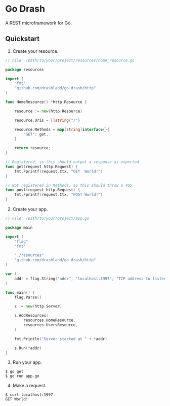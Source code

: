 # Go Drash

A REST microframework for Go.

## Quickstart

1. Create your resource.

```go
// File: /path/to/your/project/resources/home_resource.go

package resources

import (
	"fmt"
	"github.com/drashland/go-drash/http"
)

func HomeResource() *http.Resource {

	resource := new(http.Resource)

	resource.Uris = []string{"/"}

	resource.Methods = map[string]interface{}{
		"GET": get,
	}

	return resource;
}

// Registered, so this should output a response as expected
func get(request http.Request) {
	fmt.Fprintf(request.Ctx, "GET  World!")
}

// Not registered in Methods, so this should throw a 405
func post(request http.Request) {
	fmt.Fprintf(request.Ctx, "POST World!")
}
```

2. Create your app.

```go
// File: /path/to/your/project/app.go

package main

import (
	"flag"
	"fmt"

	"./resources"
	"github.com/drashland/go-drash/http"
)

var (
	addr = flag.String("addr", "localhost:1997", "TCP address to listen to")
)

func main() {
	flag.Parse()

	s := new(http.Server)

	s.AddResources(
		resources.HomeResource,
		resources.UsersResource,
	)

	fmt.Println("Server started at " + *addr)

	s.Run(*addr)
}
```

3. Run your app.

```shell
$ go get
$ go run app.go
```

4. Make a request.

```
$ curl localhost:1997
GET World!
```
